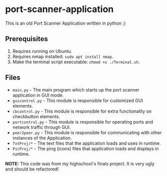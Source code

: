 # port-scanner-application

This is an old Port Scanner Application written in python ;)

## Prerequisites

1) Requires running on Ubuntu.
2) Requires nmap installed: `sudo apt install nmap`.
3) Make the terminal script executable: `chmod +x ./Terminal.sh`.

## Files

* `main.py` - The main program which starts up the port scanner application in GUI mode.
* `guicontrol.py` - This module is responsible for customized GUI elements.
* `cbcontrol.py` - This module is responsible for extra functionality on checkbutton elements.
* `portcontrol.py` - This module is responsible for operating ports and network traffic through GUI.
* `peer2peer.py` - This module is responsible for communicating with other instances of the Application.
* `TxtProj/*` - The text files that the application loads and uses in runtime.
* `PicProj/*` - The ping (icons) files that application loads and displays in runtime.


**__NOTE:__** This code was from my highschool's finals project. It is very ugly and should be refactored!